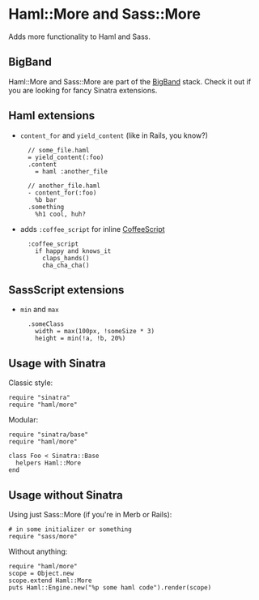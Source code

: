 Haml::More and Sass::More
=========================

Adds more functionality to Haml and Sass.

BigBand
-------

Haml::More and Sass::More are part of the [BigBand](http://github.com/rkh/big_band) stack.
Check it out if you are looking for fancy Sinatra extensions.

Haml extensions
---------------

* `content_for` and `yield_content` (like in Rails, you know?)

        // some_file.haml
        = yield_content(:foo)
        .content
          = haml :another_file
        
        // another_file.haml
        - content_for(:foo)
          %b bar
        .something
          %h1 cool, huh?

* adds `:coffee_script` for inline [CoffeeScript](http://jashkenas.github.com/coffee-script/)

        :coffee_script
          if happy and knows_it
            claps_hands()
            cha_cha_cha()

SassScript extensions
---------------------

* `min` and `max`

        .someClass
          width = max(100px, !someSize * 3)
          height = min(!a, !b, 20%)

Usage with Sinatra
------------------

Classic style:

    require "sinatra"
    require "haml/more"

Modular:

    require "sinatra/base"
    require "haml/more"
    
    class Foo < Sinatra::Base
      helpers Haml::More
    end


Usage without Sinatra
---------------------

Using just Sass::More (if you're in Merb or Rails):

    # in some initializer or something
    require "sass/more"

Without anything:

    require "haml/more"
    scope = Object.new
    scope.extend Haml::More
    puts Haml::Engine.new("%p some haml code").render(scope)
